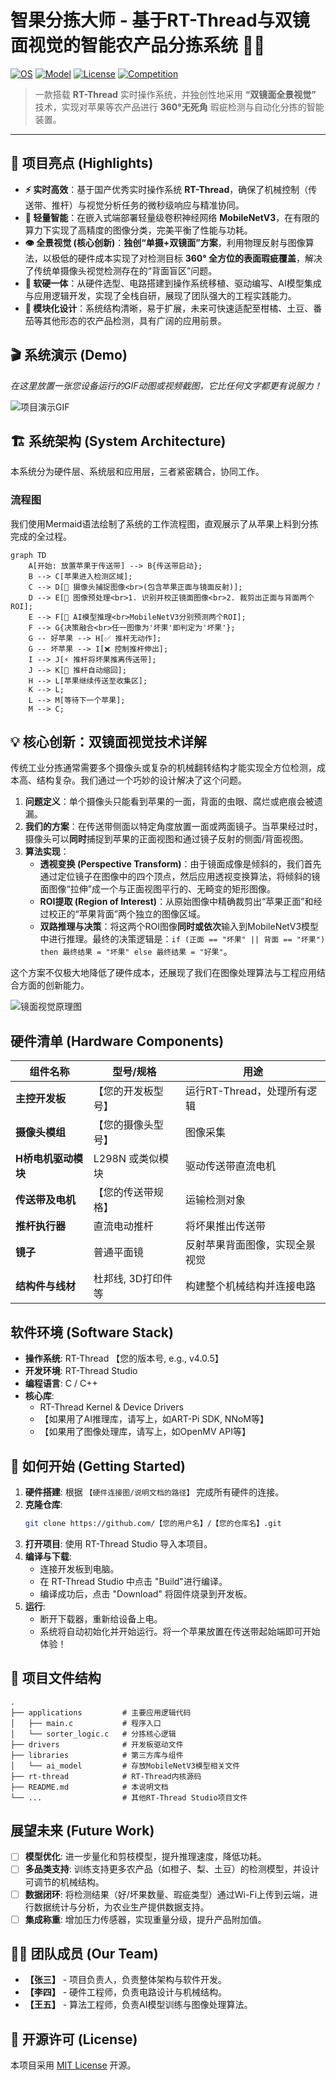 # 智果分拣大师 - 基于RT-Thread与双镜面视觉的智能农产品分拣系统 🍎🤖

[![OS](https://img.shields.io/badge/OS-RT--Thread-brightgreen.svg)](https://www.rt-thread.org)
[![Model](https://img.shields.io/badge/AI%20Model-MobileNetV3-blue.svg)](#)
[![License](https://img.shields.io/badge/license-MIT-green.svg)](LICENSE)
[![Competition](https://img.shields.io/badge/嵌入式大赛-参赛作品-orange.svg)](#)

> 一款搭载 **RT-Thread** 实时操作系统，并独创性地采用 **“双镜面全景视觉”** 技术，实现对苹果等农产品进行 **360°无死角** 瑕疵检测与自动化分拣的智能装置。

---

## 🌟 项目亮点 (Highlights)

*   **⚡ 实时高效**：基于国产优秀实时操作系统 **RT-Thread**，确保了机械控制（传送带、推杆）与视觉分析任务的微秒级响应与精准协同。
*   **🧠 轻量智能**：在嵌入式端部署轻量级卷积神经网络 **MobileNetV3**，在有限的算力下实现了高精度的图像分类，完美平衡了性能与功耗。
*   **👁️ 全景视觉 (核心创新)**：**独创“单摄+双镜面”方案**，利用物理反射与图像算法，以极低的硬件成本实现了对检测目标 **360° 全方位的表面瑕疵覆盖**，解决了传统单摄像头视觉检测存在的“背面盲区”问题。
*   **🦾 软硬一体**：从硬件选型、电路搭建到操作系统移植、驱动编写、AI模型集成与应用逻辑开发，实现了全栈自研，展现了团队强大的工程实践能力。
*   **🧩 模块化设计**：系统结构清晰，易于扩展，未来可快速适配至柑橘、土豆、番茄等其他形态的农产品检测，具有广阔的应用前景。

## 🎬 系统演示 (Demo)

*在这里放置一张您设备运行的GIF动图或视频截图，它比任何文字都更有说服力！*

![项目演示GIF](【请替换为您项目演示的GIF或图片链接】)

## 🏗️ 系统架构 (System Architecture)

本系统分为硬件层、系统层和应用层，三者紧密耦合，协同工作。

### 流程图

我们使用Mermaid语法绘制了系统的工作流程图，直观展示了从苹果上料到分拣完成的全过程。

```mermaid
graph TD
    A[开始: 放置苹果于传送带] --> B{传送带启动};
    B --> C[苹果进入检测区域];
    C --> D[📸 摄像头捕捉图像<br>(包含苹果正面与镜面反射)];
    D --> E[🧠 图像预处理<br>1. 识别并校正镜面图像<br>2. 裁剪出正面与背面两个ROI];
    E --> F[🤖 AI模型推理<br>MobileNetV3分别预测两个ROI];
    F --> G{决策融合<br>任一图像为'坏果'即判定为'坏果'};
    G -- 好苹果 --> H[✅ 推杆无动作];
    G -- 坏苹果 --> I[❌ 控制推杆伸出];
    I --> J[⚡ 推杆将坏果推离传送带];
    J --> K[🔄 推杆自动缩回];
    H --> L[苹果继续传送至收集区];
    K --> L;
    L --> M[等待下一个苹果];
    M --> C;
```

## 💡 核心创新：双镜面视觉技术详解

传统工业分拣通常需要多个摄像头或复杂的机械翻转结构才能实现全方位检测，成本高、结构复杂。我们通过一个巧妙的设计解决了这个问题。

1.  **问题定义**：单个摄像头只能看到苹果的一面，背面的虫眼、腐烂或疤痕会被遗漏。
2.  **我们的方案**：在传送带侧面以特定角度放置一面或两面镜子。当苹果经过时，摄像头可以**同时**捕捉到苹果的正面视图和通过镜子反射的侧面/背面视图。
3.  **算法实现**：
    *   **透视变换 (Perspective Transform)**：由于镜面成像是倾斜的，我们首先通过定位镜子在图像中的四个顶点，然后应用透视变换算法，将倾斜的镜面图像“拉伸”成一个与正面视图平行的、无畸变的矩形图像。
    *   **ROI提取 (Region of Interest)**：从原始图像中精确裁剪出“苹果正面”和经过校正的“苹果背面”两个独立的图像区域。
    *   **双路推理与决策**：将这两个ROI图像**同时或依次**输入到MobileNetV3模型中进行推理。最终的决策逻辑是：`if (正面 == "坏果" || 背面 == "坏果") then 最终结果 = "坏果" else 最终结果 = "好果"`。

这个方案不仅极大地降低了硬件成本，还展现了我们在图像处理算法与工程应用结合方面的创新能力。

![镜面视觉原理图](【建议您画一个简单的原理图放在这里，展示相机、苹果、镜子的位置关系】)

## 硬件清单 (Hardware Components)

| 组件名称              | 型号/规格         | 用途                               |
| --------------------- | ----------------- | ---------------------------------- |
| **主控开发板**        | 【您的开发板型号】    | 运行RT-Thread，处理所有逻辑        |
| **摄像头模组**        | 【您的摄像头型号】    | 图像采集                           |
| **H桥电机驱动模块**   | L298N 或类似模块  | 驱动传送带直流电机                 |
| **传送带及电机**      | 【您的传送带规格】    | 运输检测对象                       |
| **推杆执行器**        | 直流电动推杆      | 将坏果推出传送带                   |
| **镜子**              | 普通平面镜        | 反射苹果背面图像，实现全景视觉     |
| **结构件与线材**      | 杜邦线, 3D打印件等 | 构建整个机械结构并连接电路         |

## 软件环境 (Software Stack)

*   **操作系统**: RT-Thread 【您的版本号, e.g., v4.0.5】
*   **开发环境**: RT-Thread Studio
*   **编程语言**: C / C++
*   **核心库**:
    *   RT-Thread Kernel & Device Drivers
    *   【如果用了AI推理库，请写上，如ART-Pi SDK, NNoM等】
    *   【如果用了图像处理库，请写上，如OpenMV API等】

## 🚀 如何开始 (Getting Started)

1.  **硬件搭建**: 根据 `【硬件连接图/说明文档的路径】` 完成所有硬件的连接。
2.  **克隆仓库**:
    ```bash
    git clone https://github.com/【您的用户名】/【您的仓库名】.git
    ```
3.  **打开项目**: 使用 RT-Thread Studio 导入本项目。
4.  **编译与下载**:
    *   连接开发板到电脑。
    *   在 RT-Thread Studio 中点击 "Build"进行编译。
    *   编译成功后，点击 "Download" 将固件烧录到开发板。
5.  **运行**:
    *   断开下载器，重新给设备上电。
    *   系统将自动初始化并开始运行。将一个苹果放置在传送带起始端即可开始体验！

## 📂 项目文件结构

```
.
├── applications         # 主要应用逻辑代码
│   ├── main.c           # 程序入口
│   └── sorter_logic.c   # 分拣核心逻辑
├── drivers              # 开发板驱动文件
├── libraries            # 第三方库与组件
│   └── ai_model         # 存放MobileNetV3模型相关文件
├── rt-thread            # RT-Thread内核源码
├── README.md            # 本说明文档
└── ...                  # 其他RT-Thread Studio项目文件
```

## 展望未来 (Future Work)

*   [ ] **模型优化**: 进一步量化和剪枝模型，提升推理速度，降低功耗。
*   [ ] **多品类支持**: 训练支持更多农产品（如橙子、梨、土豆）的检测模型，并设计可调节的机械结构。
*   [ ] **数据闭环**: 将检测结果（好/坏果数量、瑕疵类型）通过Wi-Fi上传到云端，进行数据统计与分析，为农业生产提供数据支持。
*   [ ] **集成称重**: 增加压力传感器，实现重量分级，提升产品附加值。

## 👨‍💻 团队成员 (Our Team)

*   **【张三】** - 项目负责人，负责整体架构与软件开发。
*   **【李四】** - 硬件工程师，负责电路设计与机械结构。
*   **【王五】** - 算法工程师，负责AI模型训练与图像处理算法。

## 📜 开源许可 (License)

本项目采用 [MIT License](LICENSE) 开源。
